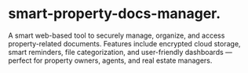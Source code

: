 # smart-property-docs-manager.
A smart web-based tool to securely manage, organize, and access property-related documents. Features include encrypted cloud storage, smart reminders, file categorization, and user-friendly dashboards — perfect for property owners, agents, and real estate managers.
